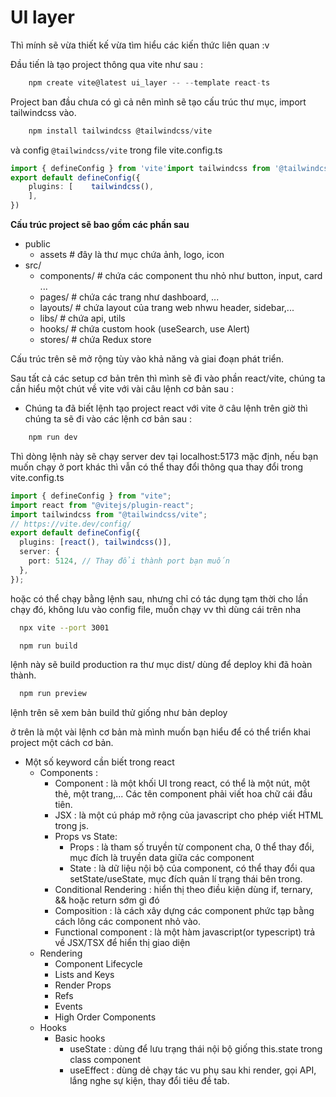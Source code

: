 # UI layer

Thì mính sẽ vừa thiết kế vừa tìm hiểu các kiến thức liên quan :v

Đầu tiến là tạo project thông qua vite như sau :

```javascript
    npm create vite@latest ui_layer -- --template react-ts
```

Project ban đầu chưa có gì cả nên mình sẽ tạo cấu trúc thư mục, import tailwindcss vào.

```javascript
    npm install tailwindcss @tailwindcss/vite
```

và config `@tailwindcss/vite` trong file vite.config.ts

```typescript
import { defineConfig } from 'vite'import tailwindcss from '@tailwindcss/vite'
export default defineConfig({
    plugins: [    tailwindcss(),
    ],
})
```

**Cấu trúc project sẽ bao gồm các phần sau**

- public
  - assets # đây là thư mục chứa ảnh, logo, icon
- src/
  - components/ # chứa các component thu nhỏ như button, input, card ...
  - pages/ # chứa các trang như dashboard, ...
  - layouts/ # chứa layout của trang web nhwu header, sidebar,...
  - libs/ # chứa api, utils
  - hooks/ # chứa custom hook (useSearch, use Alert)
  - stores/ # chứa Redux store

Cấu trúc trên sẽ mở rộng tùy vào khả năng và giai đoạn phát triển.

Sau tất cả các setup cơ bản trên thì mình sẽ đi vào phần react/vite, chúng ta cần hiểu một chút về vite với vài câu lệnh cơ bản sau :

- Chúng ta đã biết lệnh tạo project react với vite ở câu lệnh trên giờ thì chúng ta sẽ đi vào các lệnh cơ bản sau :

```javascript
    npm run dev
```

Thì dòng lệnh này sẽ chạy server dev tại localhost:5173 mặc định, nếu bạn muốn chạy ở port khác thì vẫn có thể thay đổi thông qua thay đổi trong vite.config.ts

```typescript
import { defineConfig } from "vite";
import react from "@vitejs/plugin-react";
import tailwindcss from "@tailwindcss/vite";
// https://vite.dev/config/
export default defineConfig({
  plugins: [react(), tailwindcss()],
  server: {
    port: 5124, // Thay đổi thành port bạn muốn
  },
});
```

hoặc có thể chạy bằng lệnh sau, nhưng chỉ có tác dụng tạm thời cho lần chạy đó, không lưu vào config file, muốn chạy vv thì dùng cái trên nha

```bash
  npx vite --port 3001
```

```bash
  npm run build
```

lệnh này sẽ build production ra thư mục dist/ dùng để deploy khi đã hoàn thành.

```bash
  npm run preview
```

lệnh trên sẽ xem bản build thử giống như bản deploy

ở trên là một vài lệnh cơ bản mà mình muốn bạn hiểu để có thể triển khai project một cách cơ bản.

- Một số keyword cần biết trong react
  - Components :
    - Component : là một khối UI trong react, có thể là một nút, một thẻ, một trang,... Các tên component phải viết hoa chữ cái đầu tiên.
    - JSX : là một cú pháp mở rộng của javascript cho phép viết HTML trong js.
    - Props vs State:
      - Props : là tham số truyền từ component cha, 0 thể thay đổi, mục đích là truyền data giữa các component
      - State : là dữ liệu nội bộ của component, có thể thay đổi qua setState/useState, mục đích quản lí trạng thái bên trong.
    - Conditional Rendering : hiển thị theo điều kiện dùng if, ternary, && hoặc return sớm gì đó
    - Composition : là cách xây dựng các component phức tạp bằng cách lông các component nhỏ vào.
    - Functional component : là một hàm javascript(or typescript) trả về JSX/TSX để hiển thị giao diện
  - Rendering
    - Component Lifecycle
    - Lists and Keys
    - Render Props
    - Refs
    - Events
    - High Order Components
  - Hooks
    - Basic hooks
      - useState : dùng để lưu trạng thái nội bộ giống this.state trong class component
      - useEffect : dùng dẻ chạy tác vu phụ sau khi render, gọi API, lắng nghe sự kiện, thay đổi tiêu đề tab.
